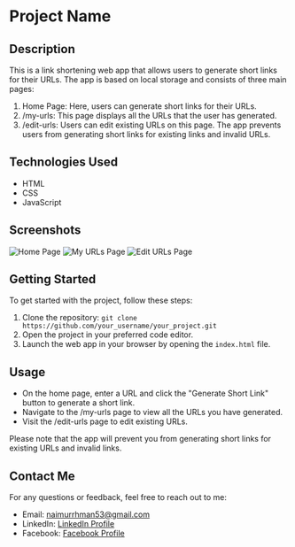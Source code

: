 # Project Name

## Description

This is a link shortening web app that allows users to generate short links for their URLs. The app is based on local storage and consists of three main pages:

1. Home Page: Here, users can generate short links for their URLs.
2. /my-urls: This page displays all the URLs that the user has generated.
3. /edit-urls: Users can edit existing URLs on this page. The app prevents users from generating short links for existing links and invalid URLs.

## Technologies Used

- HTML
- CSS
- JavaScript

## Screenshots

![Home Page](url_to_home_page_screenshot)
![My URLs Page](url_to_my_urls_page_screenshot)
![Edit URLs Page](url_to_edit_urls_page_screenshot)

## Getting Started

To get started with the project, follow these steps:

1. Clone the repository: `git clone https://github.com/your_username/your_project.git`
2. Open the project in your preferred code editor.
3. Launch the web app in your browser by opening the `index.html` file.

## Usage

- On the home page, enter a URL and click the "Generate Short Link" button to generate a short link.
- Navigate to the /my-urls page to view all the URLs you have generated.
- Visit the /edit-urls page to edit existing URLs.

Please note that the app will prevent you from generating short links for existing URLs and invalid links.

## Contact Me

For any questions or feedback, feel free to reach out to me:

- Email: naimurrhman53@gmail.com
- LinkedIn: [LinkedIn Profile](https://www.linkedin.com/in/naimurrhman/)
- Facebook: [Facebook Profile](https://fb.com/your_username)
